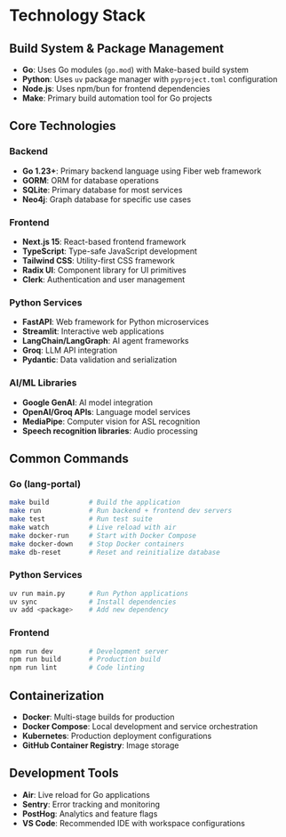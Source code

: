 # Technology Stack

## Build System & Package Management
- **Go**: Uses Go modules (`go.mod`) with Make-based build system
- **Python**: Uses `uv` package manager with `pyproject.toml` configuration
- **Node.js**: Uses npm/bun for frontend dependencies
- **Make**: Primary build automation tool for Go projects

## Core Technologies

### Backend
- **Go 1.23+**: Primary backend language using Fiber web framework
- **GORM**: ORM for database operations
- **SQLite**: Primary database for most services
- **Neo4j**: Graph database for specific use cases

### Frontend
- **Next.js 15**: React-based frontend framework
- **TypeScript**: Type-safe JavaScript development
- **Tailwind CSS**: Utility-first CSS framework
- **Radix UI**: Component library for UI primitives
- **Clerk**: Authentication and user management

### Python Services
- **FastAPI**: Web framework for Python microservices
- **Streamlit**: Interactive web applications
- **LangChain/LangGraph**: AI agent frameworks
- **Groq**: LLM API integration
- **Pydantic**: Data validation and serialization

### AI/ML Libraries
- **Google GenAI**: AI model integration
- **OpenAI/Groq APIs**: Language model services
- **MediaPipe**: Computer vision for ASL recognition
- **Speech recognition libraries**: Audio processing

## Common Commands

### Go (lang-portal)
```bash
make build          # Build the application
make run            # Run backend + frontend dev servers
make test           # Run test suite
make watch          # Live reload with air
make docker-run     # Start with Docker Compose
make docker-down    # Stop Docker containers
make db-reset       # Reset and reinitialize database
```

### Python Services
```bash
uv run main.py      # Run Python applications
uv sync             # Install dependencies
uv add <package>    # Add new dependency
```

### Frontend
```bash
npm run dev         # Development server
npm run build       # Production build
npm run lint        # Code linting
```

## Containerization
- **Docker**: Multi-stage builds for production
- **Docker Compose**: Local development and service orchestration
- **Kubernetes**: Production deployment configurations
- **GitHub Container Registry**: Image storage

## Development Tools
- **Air**: Live reload for Go applications
- **Sentry**: Error tracking and monitoring
- **PostHog**: Analytics and feature flags
- **VS Code**: Recommended IDE with workspace configurations